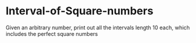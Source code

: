 # Interval-of-Square-numbers
Given an arbitrary number, print out all the intervals length 10 each, which includes the perfect square numbers
